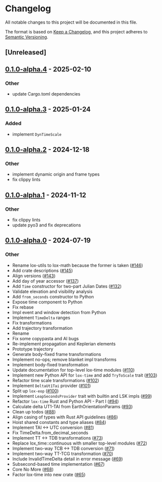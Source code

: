 # Changelog
All notable changes to this project will be documented in this file.

The format is based on [Keep a Changelog](https://keepachangelog.com/en/1.0.0/),
and this project adheres to [Semantic Versioning](https://semver.org/spec/v2.0.0.html).

## [Unreleased]

## [0.1.0-alpha.4](https://github.com/lox-space/lox/compare/lox-time-v0.1.0-alpha.3...lox-time-v0.1.0-alpha.4) - 2025-02-10

### Other

- update Cargo.toml dependencies

## [0.1.0-alpha.3](https://github.com/lox-space/lox/compare/lox-time-v0.1.0-alpha.2...lox-time-v0.1.0-alpha.3) - 2025-01-24

### Added

- implement `DynTimeScale`

## [0.1.0-alpha.2](https://github.com/lox-space/lox/compare/lox-time-v0.1.0-alpha.1...lox-time-v0.1.0-alpha.2) - 2024-12-18

### Other

- implement dynamic origin and frame types
- fix clippy lints

## [0.1.0-alpha.1](https://github.com/lox-space/lox/compare/lox-time-v0.1.0-alpha.0...lox-time-v0.1.0-alpha.1) - 2024-11-12

### Other

- fix clippy lints
- update pyo3 and fix deprecations

## [0.1.0-alpha.0](https://github.com/lox-space/lox/releases/tag/lox-time-v0.1.0-alpha.0) - 2024-07-19

### Other
- Rename lox-utils to lox-math because the former is taken ([#146](https://github.com/lox-space/lox/pull/146))
- Add crate descriptions ([#145](https://github.com/lox-space/lox/pull/145))
- Align versions ([#143](https://github.com/lox-space/lox/pull/143))
- Add day of year accessor ([#137](https://github.com/lox-space/lox/pull/137))
- Add `Time` constructor for two-part Julian Dates ([#132](https://github.com/lox-space/lox/pull/132))
- Validate elevation and visibility analysis
- Add `from_seconds` constructor to Python
- Expose time component to Python
- Fix rebase
- Impl event and window detection from Python
- Implement `TimeDelta` ranges
- Fix transformations
- Add trajectory transformation
- Rename
- Fix some copypasta and AI bugs
- Re-implement propagation and Keplerian elements
- Prototype trajectory
- Generate body-fixed frame transformations
- Implement no-ops; remove blanket impl transforms
- Implement body-fixed transformation
- Update documentation for top-level lox-time modules ([#110](https://github.com/lox-space/lox/pull/110))
- Implement new Python API for `lox-time` and add `TryToScale` trait ([#103](https://github.com/lox-space/lox/pull/103))
- Refactor time scale transformations ([#102](https://github.com/lox-space/lox/pull/102))
- Implement `DeltaUt1Tai` provider ([#101](https://github.com/lox-space/lox/pull/101))
- Split up `lox-eop` ([#100](https://github.com/lox-space/lox/pull/100))
- Implement `LeapSecondsProvider` trait with builtin and LSK impls ([#99](https://github.com/lox-space/lox/pull/99))
- Refactor `lox-time` Rust and Python API - Part I ([#94](https://github.com/lox-space/lox/pull/94))
- Calculate delta UT1-TAI from EarthOrientationParams ([#93](https://github.com/lox-space/lox/pull/93))
- Clean up todos ([#88](https://github.com/lox-space/lox/pull/88))
- Align casing of types with Rust API guidelines ([#86](https://github.com/lox-space/lox/pull/86))
- Hoist shared constants and type aliases ([#84](https://github.com/lox-space/lox/pull/84))
- Implement TAI <-> UTC conversion ([#81](https://github.com/lox-space/lox/pull/81))
- Fix TimeDelta.from_decimal_seconds
- Implement TT <-> TDB transformations ([#73](https://github.com/lox-space/lox/pull/73))
- Replace lox_time::continuous with smaller top-level modules ([#72](https://github.com/lox-space/lox/pull/72))
- Implement two-way TCB <-> TDB conversion ([#71](https://github.com/lox-space/lox/pull/71))
- Implement two-way TT-TCG transformation ([#70](https://github.com/lox-space/lox/pull/70))
- Include InvalidTimeDelta detail in error message ([#69](https://github.com/lox-space/lox/pull/69))
- Subsecond-based time implementation ([#67](https://github.com/lox-space/lox/pull/67))
- Core No More ([#68](https://github.com/lox-space/lox/pull/68))
- Factor lox-time into new crate ([#65](https://github.com/lox-space/lox/pull/65))
